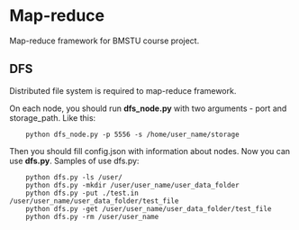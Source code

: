 Map-reduce
==========

Map-reduce framework for BMSTU course project.

DFS
--------------

Distributed file system is required to map-reduce framework.

On each node, you should run **dfs_node.py** with two arguments - port and storage_path. Like this:

```
    python dfs_node.py -p 5556 -s /home/user_name/storage
```

Then you should fill config.json with information about nodes. Now you can use **dfs.py**. Samples of use dfs.py:

```
    python dfs.py -ls /user/
    python dfs.py -mkdir /user/user_name/user_data_folder
    python dfs.py -put ./test.in /user/user_name/user_data_folder/test_file
    python dfs.py -get /user/user_name/user_data_folder/test_file
    python dfs.py -rm /user/user_name
```